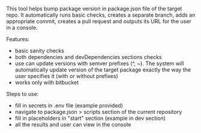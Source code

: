 This tool helps bump package version in package.json file of the target repo. It automatically runs basic checks, creates a separate branch, adds an appropriate commit, creates a pull request and outputs its URL for the user in a console.

Features:
- basic sanity checks
- both dependencies and devDependencies sections checks
- use can update versions with semver prefixes (^, ~). The system will automatically update version of the target package exactly the way the user specifies it (with or without prefixes)
- works only with bitbucket

Steps to use:
- fill in secrets in .env file (example provided)
- navigate to package.json > scripts section of the current repository
- fill in placeholders in "start" section (example in dev section)
- all the results and user can view in the console